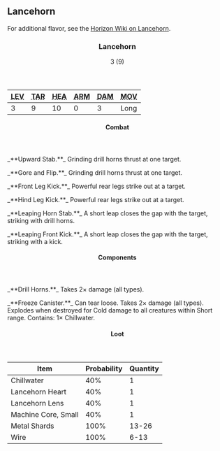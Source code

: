 <!-- +template machine lancehorn cypher-creature -->

## Lancehorn

For additional flavor, see the [Horizon Wiki on Lancehorn](https://horizon.fandom.com/wiki/Lancehorn).

<div class="cypher-stat-block stat-block">
    <article>
        <header class="title">
            <h3><span class="word" markdown="1">Lancehorn</span></h3>
            <aside class="level-and-target">3 (9)</aside>
        </header>
        <section class="stats-tab">
        <table class="stats">
            <thead>
                <tr>
                    <th><abbr title="Level">LEV</abbr></th>
                    <th><abbr title="Target Number">TAR</abbr></th>
                    <th><abbr title="Health">HEA</abbr></th>
                    <th><abbr title="Armor">ARM</abbr></th>
                    <th><abbr title="Damage">DAM</abbr></th>
                    <th><abbr title="Movement">MOV</abbr></th>
                </tr>
            </thead>
            <tbody>
                <tr>
                    <td>3</td>
                    <td>9</td>
                    <td>10</td>
                    <td>0</td>
                    <td>3</td>
                    <td>Long</td>
                </tr>
            </tbody>
        </table>
        </section>
        <section class="points">
        </section>
        <section class="combats">
            <header>
                <h4>Combat</h4>
            </header>

<p markdown="1">
_**Upward Stab.**_
Grinding drill horns thrust at one target.
</p>
<p markdown="1">
_**Gore and Flip.**_
Grinding drill horns thrust at one target.
</p>
<p markdown="1">
_**Front Leg Kick.**_
Powerful rear legs strike out at a target.
</p>
<p markdown="1">
_**Hind Leg Kick.**_
Powerful rear legs strike out at a target.
</p>
<p markdown="1">
_**Leaping Horn Stab.**_
A short leap closes the gap with the target, striking with drill horns.
</p>
<p markdown="1">
_**Leaping Front Kick.**_
A short leap closes the gap with the target, striking with a kick.
</p>
        </section>
        <section class="components">
            <header>
                <h4>Components</h4>
            </header>


<p class="component" markdown="1">
_**Drill Horns.**_
Takes 2&times; damage (all types).
</p>

<p class="component" markdown="1">
_**Freeze Canister.**_
Can tear loose.
Takes 2&times; damage (all types).
Explodes when destroyed for Cold damage to all creatures within Short range.
Contains: 1&times; Chillwater.
</p>
        </section>
        <section class="loot-items">
                <header>
                    <h4>Loot</h4>
                </header>
                <table class="loot-list">
                    <thead>
                        <tr>
                            <th>Item</th>
                            <th class="loot-percent">Probability</th>
                            <th class="loot-qty">Quantity</th>
                        </tr>
                    </thead>
                    <tbody>
        <tr><td class="loot-title">Chillwater</td><td class="loot-percent">40%</td><td class="loot-qty">1</td></tr>
<tr><td class="loot-title">Lancehorn Heart</td><td class="loot-percent">40%</td><td class="loot-qty">1</td></tr>
<tr><td class="loot-title">Lancehorn Lens</td><td class="loot-percent">40%</td><td class="loot-qty">1</td></tr>
<tr><td class="loot-title">Machine Core, Small</td><td class="loot-percent">40%</td><td class="loot-qty">1</td></tr>
<tr><td class="loot-title">Metal Shards</td><td class="loot-percent">100%</td><td class="loot-qty">13-26</td></tr>
<tr><td class="loot-title">Wire</td><td class="loot-percent">100%</td><td class="loot-qty">6-13</td></tr>
                    </tbody>
                </table>
            </section>
    </article>
</div>


<!-- -template machine lancehorn cypher-creature -->
